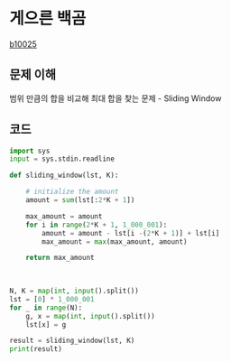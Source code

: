 # 게으른 백곰

[b10025](https://www.acmicpc.net/problem/10025)

## 문제 이해 

범위 만큼의 합을 비교해 최대 합을 찾는 문제 
    - Sliding Window 

## 코드 

```python
import sys 
input = sys.stdin.readline

def sliding_window(lst, K):

    # initialize the amount
    amount = sum(lst[:2*K + 1])

    max_amount = amount
    for i in range(2*K + 1, 1_000_001):
        amount = amount - lst[i -(2*K + 1)] + lst[i]
        max_amount = max(max_amount, amount)

    return max_amount
    
    

N, K = map(int, input().split())
lst = [0] * 1_000_001
for _ in range(N):
    g, x = map(int, input().split())
    lst[x] = g

result = sliding_window(lst, K)
print(result)

```

